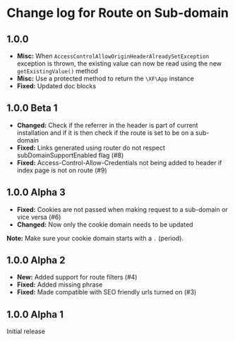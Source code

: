 # Change log for Route on Sub-domain

## 1.0.0

* **Misc:** When `AccessControlAllowOriginHeaderAlreadySetException` exception is thrown, the existing value can now be read using the new `getExistingValue()` method
* **Misc:** Use a protected method to return the `\XF\App` instance
* **Fixed:** Updated doc blocks

## 1.0.0 Beta 1

* **Changed:** Check if the referrer in the header is part of current installation and if it is then check if the route is set to be on a sub-domain
* **Fixed:** Links generated using router do not respect subDomainSupportEnabled flag (#8)
* **Fixed:** Access-Control-Allow-Credentials not being added to header if index page is not on route (#9)

## 1.0.0 Alpha 3

* **Fixed:** Cookies are not passed when making request to a sub-domain or vice versa (#6)
* **Changed:** Now only the cookie domain needs to be updated

**Note:** Make sure your cookie domain starts with a `.` (period).

## 1.0.0 Alpha 2

* **New:** Added support for route filters (#4)
* **Fixed:** Added missing phrase
* **Fixed:** Made compatible with SEO friendly urls turned on (#3)

## 1.0.0 Alpha 1

Initial release